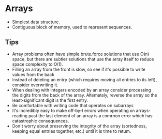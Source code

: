 # Arrays
- Simplest data structure.
- Contiguous block of memory, used to represent sequences.

## Tips
- Array problems often have simple brute.force solutions that use O(n) space, but there are subtler
solutions that use the array itself to reduce space complexity to O(1).
- Filling an array from the front is slow, so see if it's possible to write values from the back
- Instead of deleting an entry (which requires moving all entries to its left), consider overwriting
it.
- When dealing with integers encoded by an array consider processing the digits from the back
of the array. Altemately, reverse the array so the least-significant digit is the first entry.
- Be comfortable with writing code that operates on subarrays
- It's incredibly easy to make off-by-l errors when operating on arrays-reading past the last
element of an array is a comrnon error which has catastrophic consequences.
- Don't worry about preserving the integrity of the array (sortedness, keeping equal entries
together, etc.) until it is time to retum.
